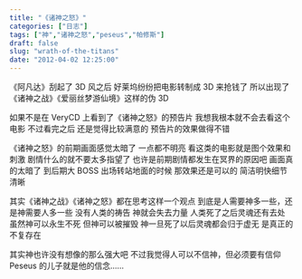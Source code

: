 ```yaml
---
title: "《诸神之怒》"
categories: ["日志"]
tags: ["神","诸神之怒","peseus","帕修斯"]
draft: false
slug: "wrath-of-the-titans"
date: "2012-04-02 12:25:00"
---
```


《阿凡达》刮起了 3D 风之后
好莱坞纷纷把电影转制成 3D 来抢钱了
所以出现了《诸神之战》《爱丽丝梦游仙境》这样的伪 3D

如果不是在 VeryCD 上看到了《诸神之怒》的预告片
我想我根本就不会去看这个电影
不过看完之后
还是觉得比较满意的
预告片的效果做得不错

《诸神之怒》的前期画面感觉太暗了
一点都不明亮
看这类的电影就是图个效果和刺激
剧情什么的就不要太多指望了
也许是前期剧情都发生在冥界的原因吧
画面真的太暗了
到后期大 BOSS 出场转站地面的时候
那效果还是可以的
简洁明快细节清晰

其实《诸神之战》《诸神之怒》都在思考这样一个观点
到底是人需要神多一些，还是神需要人多一些
没有人类的祷告
神就会失去力量
人类死了之后灵魂还有去处
虽然神可以永生不死
但神可以被摧毁
神一旦死了以后灵魂都会归于虚无
是真正的不复存在

其实神也许没有想像的那么强大吧
不过我觉得人可以不信神，但必须要有信仰
Peseus 的儿子就是他的信念……

